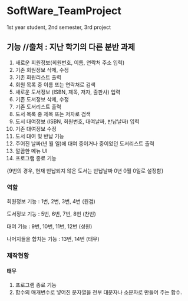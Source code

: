 # SoftWare_TeamProject
1st year student, 2nd semester, 3rd project


## 기능 //출처 : 지난 학기의 다른 분반 과제
1. 새로운 회원정보(회원번호, 이름, 연락처 주소 입력)
2. 기존 회원정보 삭제, 수정
3. 기존 회원리스트 출력
4. 회원 목록 중 이름 또는 연락처로 검색
5. 새로운 도서정보 (ISBN, 제목, 저자, 출판사) 입력
6. 기존 도서정보 삭제, 수정
7. 기존 도서리스트 출력
8. 도서 목록 중 제목 또는 저자로 검색
9. 도서 대여정보 (ISBN, 회원번호, 대여날짜, 반납날짜) 입력
10. 기존 대여정보 수정
11. 도서 대여 및 반납 기능
12. 주어진 날짜(년 월 일)에 대여 중이거나 중이었던 도서리스트 출력
13. 깔끔한 메뉴 UI
14. 프로그램 종료 기능

{9번의 경우, 현재 반납되지 않은 도서는 반납날짜 0년 0월 0일로 설정함}


### 역할

회원정보 기능 : 1번, 2번, 3번, 4번 (원겸)

도서정보 기능 : 5번, 6번, 7번, 8번 (찬빈)

대여 기능 : 9번, 10번, 11번, 12번 (성원)

나머지들을 합치는 기능 : 13번, 14번 (태무)


### 제작현황

#### 태무
1. 프로그램 종료 기능
2. 함수의 매개변수로 넣어진 문자열을 전부 대문자나 소문자로 만들어 주는 함수.

